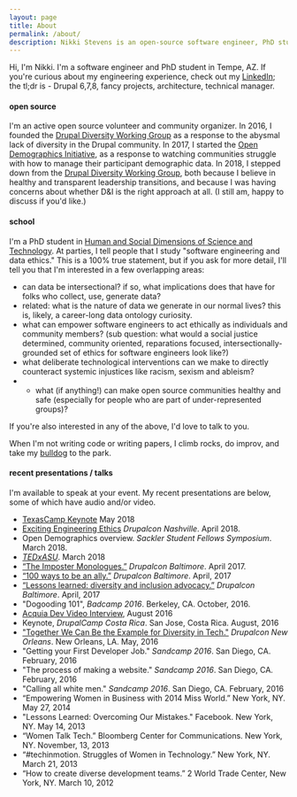 ```yaml
---
layout: page
title: About
permalink: /about/
description: Nikki Stevens is an open-source software engineer, PhD student, software engineering ethics researcher.  She is available for consulting and public speaking.
---
```


Hi, I'm Nikki.  I'm a software engineer and PhD student in Tempe, AZ.  If you're curious about my engineering experience, check out my [LinkedIn][]; the tl;dr is - Drupal 6,7,8, fancy projects, architecture, technical manager.

#### open source
I'm an active open source volunteer and community organizer. In 2016, I founded the <a href="http://drupaldiversity.com">Drupal Diversity Working Group</a> as a response to the abysmal lack of diversity in the Drupal community. In 2017, I started the <a href="https://github.com/drnikki/open-demographics">Open Demographics Initiative</a>, as a response to watching communities struggle with how to manage their participant demographic data.   In 2018, I stepped down from the <a href="http://drupaldiversity.com">Drupal Diversity Working Group</a>, both because I believe in healthy and transparent leadership transitions, and because I was having concerns about whether D&I is the right approach at all. (I still am, happy to discuss if you'd like.)

#### school
I'm a PhD student in <a href="https://sfis.asu.edu/hsd-welcome">Human and Social Dimensions of Science and Technology</a>. At parties, I tell people that I study "software engineering and data ethics."  This is a 100% true statement, but if you ask for more detail, I'll tell you that I'm interested in a few overlapping areas:
- can data be intersectional?  if so, what implications does that have for folks who collect, use, generate data?
- related: what is the nature of data we generate in our normal lives? this is, likely, a career-long data ontology curiosity.  
- what can empower software engineers to act ethically as individuals and community members? (sub question: what would a social justice determined, community oriented, reparations focused, intersectionally-grounded set of ethics for software engineers look like?)
- what deliberate technological interventions can we make to directly counteract systemic injustices like racism, sexism and ableism?
- - what (if anything!) can make open source communities healthy and safe (especially for people who are part of under-represented groups)?

If you're also interested in any of the above, I'd love to talk to you.

When I'm not writing code or writing papers, I climb rocks, do improv, and take my [bulldog][] to the park.

#### recent presentations / talks
I'm available to speak at your event.  My recent presentations are below, some of which have audio and/or video.
- <a href="https://www.youtube.com/embed/vtfCOgmA7lc">TexasCamp Keynote</a> May 2018
- <a href="https://events.drupal.org/nashville2018/sessions/exciting-ethical-engineering">Exciting Engineering Ethics</a> _Drupalcon Nashville_. April 2018.
- Open Demographics overview. _Sackler Student Fellows Symposium_. March 2018.
- <a href="https://www.youtube.com/watch?v=3P97-uiYWXU&list=PLsRNoUx8w3rMjnddlkIXeySLOHfqFxDLy">_TEDxASU_</a>.  March 2018
- <a href="https://events.drupal.org/baltimore2017/sessions/imposter-monologues-part-ii">“The Imposter Monologues.”</a> _Drupalcon Baltimore_. April 2017.
- <a href="https://events.drupal.org/baltimore2017/sessions/100-ways-you-can-be-ally">“100 ways to be an ally.”</a> _Drupalcon Baltimore_. April, 2017
- <a href="https://events.drupal.org/baltimore2017/sessions/year-diversity-initiatives">“Lessons learned: diversity and inclusion advocacy.”</a> _Drupalcon Baltimore_. April, 2017
- "Dogooding 101", _Badcamp 2016_. Berkeley, CA. October, 2016.
- <a href="https://dev.acquia.com/podcast/241-nothing-about-us-without-us-diversity-web-nikki-stevens
">Acquia Dev Video Interview</a>, August 2016
-  Keynote, _DrupalCamp Costa Rica_. San Jose, Costa Rica. August, 2016
- <a href="https://events.drupal.org/neworleans2016/sessions/together-we-can-make-drupal-example-diversity-tech
">"Together We Can Be the Example for Diversity in Tech."</a> _Drupalcon New Orleans_. New Orleans, LA. May, 2016
- "Getting your First Developer Job." _Sandcamp 2016_. San Diego, CA. February, 2016
- "The process of making a website." _Sandcamp 2016_. San Diego, CA. February, 2016
- "Calling all white men." _Sandcamp 2016_. San Diego, CA. February, 2016
- “Empowering Women in Business with 2014 Miss World.” New York, NY. May 27, 2014
- "Lessons Learned: Overcoming Our Mistakes." Facebook. New York, NY. May 14, 2013
- “Women Talk Tech.” Bloomberg Center for Communications. New York, NY. November, 13, 2013
- “#techinmotion. Struggles of Women in Technology.” New York, NY. March 21, 2013
- “How to create diverse development teams.” 2 World Trade Center, New York, NY. March 10, 2012

[LinkedIn]: https://www.linkedin.com/in/nikkistevens
[bulldog]: http://instagram.com/poodlethebulldog
